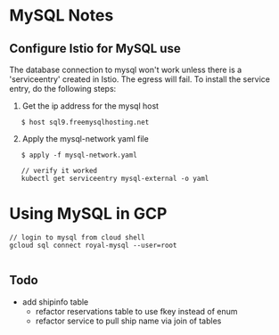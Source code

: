 # MySQL Notes

## Configure Istio for MySQL use
The database connection to mysql won't work unless there is a 'serviceentry' created in Istio. The egress will fail.
To install the service entry, do the following steps:

1. Get the ip address for the mysql host
```
   $ host sql9.freemysqlhosting.net
```
  
2. Apply the mysql-network yaml file
```
   $ apply -f mysql-network.yaml
   
   // verify it worked
   kubectl get serviceentry mysql-external -o yaml
```


# Using MySQL in GCP

```
// login to mysql from cloud shell
gcloud sql connect royal-mysql --user=root  


```

## Todo
- add shipinfo table
  - refactor reservations table to use fkey instead of enum
  - refactor service to pull ship name via join of tables

